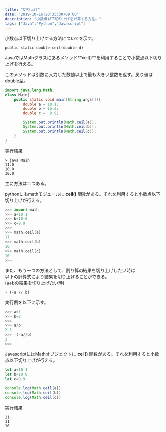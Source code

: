 ```yaml
---
title: "切り上げ"
date: "2019-10-16T20:35:30+09:00"
description: "小数点以下切り上げを計算する方法。"
tags: ["Java","Python","Javascript"]
---
```


小数点以下切り上げする方法についてを示す。

<div class="note_content_by_programming_language" id="note_content_Java">

`public static double ceil(double d)`  

JavaではMathクラスにあるメソッド**ceil()**を利用することで小数点以下切り上げを行える。  

このメソッドは引数に入力した数値以上で最も大きい整数を返す。戻り値はdouble型。  

```java
import java.lang.Math;
class Main{
    public static void main(String args[]){
        double a = 10.1;
        double b = 10.0;
        double c =  9.9;

        System.out.println(Math.ceil(a));
        System.out.println(Math.ceil(b));
        System.out.println(Math.ceil(c));
    }
}
```

実行結果

```
> java Main  
11.0  
10.0  
10.0  
```

</div>
<div class="note_content_by_programming_language" id="note_content_Python">

主に方法は二つある。

pythonにもmathモジュールに **ceil()** 関数がある。それを利用すると小数点以下切り上げが行える。

```python
>>> import math
>>> a=10.1
>>> b=10.0
>>> c=9.9
>>> 
>>> math.ceil(a)
11  
>>> math.ceil(b)
10
>>> math.ceil(c)
10
>>>
```

また、もう一つの方法として、割り算の結果を切り上げしたい時は   
以下の計算式により結果を切り上げることができる。    
(a÷bの結果を切り上げたい時)   
```
- (-a // b)
```

実行例を以下に示す。  
```python
>>> a=5
>>> b=2
>>> 
>>> a/b
2.5
>>> -(-a//b)
3
>>>
```

</div>
<div class="note_content_by_programming_language" id="note_content_Javascript">

JavascriptにはMathオブジェクトに **ceil()** 関数がある。それを利用すると小数点以下切り上げが行える。

```javascript
let a=10.1
let b=10.0
let c=9.9

console.log(Math.ceil(a))
console.log(Math.ceil(b))
console.log(Math.ceil(c))
```

実行結果

```
11
11
10
```

</div>
